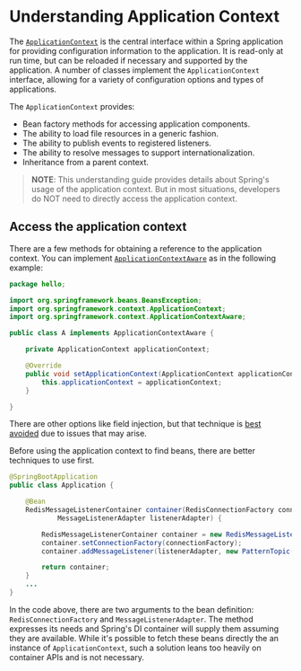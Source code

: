 # Understanding Application Context

The [`ApplicationContext`] is the central interface within a Spring application for providing configuration information to the application. It is read-only at run time, but can be reloaded if necessary and supported by the application. A number of classes implement the `ApplicationContext` interface, allowing for a variety of configuration options and types of applications.

The `ApplicationContext` provides:

 - Bean factory methods for accessing application components.
 - The ability to load file resources in a generic fashion.
 - The ability to publish events to registered listeners.
 - The ability to resolve messages to support internationalization.
 - Inheritance from a parent context.

 > **NOTE**: This understanding guide provides details about Spring's usage of the application context. But in most situations, developers do NOT need to directly access the application context.

## Access the application context

There are a few methods for obtaining a reference to the application context. You can implement [`ApplicationContextAware`] as in the following example:

```java
package hello;

import org.springframework.beans.BeansException;
import org.springframework.context.ApplicationContext;
import org.springframework.context.ApplicationContextAware;

public class A implements ApplicationContextAware {

    private ApplicationContext applicationContext;

    @Override
    public void setApplicationContext(ApplicationContext applicationContext) throws BeansException {
        this.applicationContext = applicationContext;
    }

}
```

There are other options like field injection, but that technique is [best avoided](http://olivergierke.de/2013/11/why-field-injection-is-evil/) due to issues that may arise.

Before using the application context to find beans, there are better techniques to use first.

```java
@SpringBootApplication
public class Application {

	@Bean
	RedisMessageListenerContainer container(RedisConnectionFactory connectionFactory,
			MessageListenerAdapter listenerAdapter) {

		RedisMessageListenerContainer container = new RedisMessageListenerContainer();
		container.setConnectionFactory(connectionFactory);
		container.addMessageListener(listenerAdapter, new PatternTopic("chat"));

		return container;
	}
	...
}
```

In the code above, there are two arguments to the bean definition: `RedisConnectionFactory` and `MessageListenerAdapter`. The method expresses its needs and Spring's DI container will supply them assuming they are available. While it's possible to fetch these beans directly the an instance of `ApplicationContext`, such a solution leans too heavily on container APIs and is not necessary.

[`ApplicationContext`]: http://static.springsource.org/spring/docs/current/javadoc-api/org/springframework/context/ApplicationContext.html
[`ApplicationContextAware`]: http://static.springsource.org/spring/docs/current/javadoc-api/org/springframework/context/ApplicationContextAware.html
[`@Autowired`]: http://static.springsource.org/spring/docs/current/javadoc-api/org/springframework/beans/factory/annotation/Autowired.html